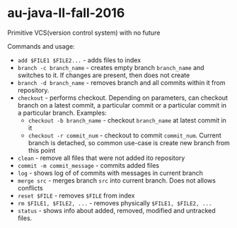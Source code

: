 # au-java-II-fall-2016

Primitive VCS(version control system) with no future

Commands and usage:
- `add $FILE1 $FILE2...` - adds files to index
- `branch -c branch_name` - creates empty branch `branch_name` and switches to it. If changes are present, then does not create
- `branch -d branch_name` - removes branch and all commits within it from repository.
- `checkout` - performs checkout. Depending on parameters, can checkout branch on a latest commit, a particular commit or a particular commit in a particular branch. Examples:
    * `checkout -b branch_name` - checkout `branch_name` at latest commit in it
    * `checkout -r commit_num` - checkout to commit `commit_num`. Current branch is detached, so common use-case is create new branch from this point
- `clean` - remove all files that were not added ito repository
- `commit -m commit_message` - commits added files 
- `log` - shows log of of commits with messages in current branch
- `merge src` - merges branch `src` into current branch. Does not allows conflicts
- `reset $FILE` - removes `$FILE` from index
- `rm $FILE1, $FILE2, ...` - removes physically `$FILE1, $FILE2, ...` 
- `status` - shows info about added, removed, modified and untracked files.
    

